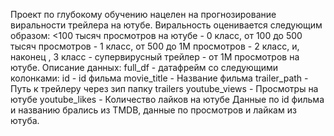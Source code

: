 Проект по глубокому обучению нацелен на прогнозирование виральности трейлера на ютубе. Виральность оценивается следующим образом: <100 тысяч просмотров на ютубе - 0 класс, от 100 до 500 тысяч просмотров - 1 класс, 
от 500 до 1М просмотров - 2 класс, и, наконец , 3 класс - супервирусный трейлер - от 1М просмотров на ютубе. 
Описание данных: 
full_df - датафрейм со следующими колонками:
id - id фильма
movie_title - Название фильма
trailer_path - Путь к трейлеру через зип папку trailers
youtube_views - Просмотры на ютубе
youtube_likes - Количество лайков на ютубе
Данные по id фильма и названию брались из TMDB, данные по просмотров и лайкам из ютуба.
